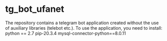 # tg_bot_ufanet
The repository contains a telegram bot application created without the use of auxiliary libraries (telebot etc.).
To use the application, you need to install:
python == 2.7
pip-20.3.4
mysql-connector-python==8.0.11
